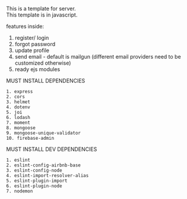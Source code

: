 This is a template for server.  
This template is in javascript.

features inside:
1. register/ login
2. forgot password
3. update profile
4. send email - default is mailgun (different email providers need to be customized otherwise)
5. ready ejs modules

MUST INSTALL DEPENDENCIES
```
1. express
2. cors
3. helmet
4. dotenv
5. joi
6. lodash
7. moment
8. mongoose
9. mongoose-unique-validator
10. firebase-admin
```

MUST INSTALL DEV DEPENDENCIES
```
1. eslint
2. eslint-config-airbnb-base
3. eslint-config-node
4. eslint-import-resolver-alias
5. eslint-plugin-import
6. eslint-plugin-node
7. nodemon
```